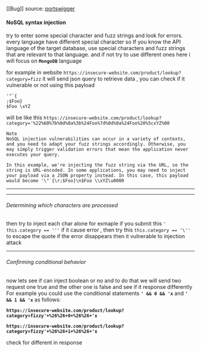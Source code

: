 [[Bug]]
source: [portswigger](https://portswigger.net/web-security/nosql-injection)

#### NoSQL syntax injection

try to enter some special  character and fuzz strings and look for errors.
every language have different special character so If you know the API language of the target database, use special characters and fuzz strings that are relevant to that language. and if not try to use different ones 
here i will focus on **`MongoDB`** language 

for example in website `https://insecure-website.com/product/lookup?category=fizz` it will send json query to retrieve data , you can check if it vulnerable or not using this payload
```
'"`{ 
;$Foo} 
$Foo \xYZ
```

will be like this `https://insecure-website.com/product/lookup?category='%22%60%7b%0d%0a%3b%24Foo%7d%0d%0a%24Foo%20%5cxYZ%00`

```
Note
NoSQL injection vulnerabilities can occur in a variety of contexts, and you need to adapt your fuzz strings accordingly. Otherwise, you may simply trigger validation errors that mean the application never executes your query.

In this example, we're injecting the fuzz string via the URL, so the string is URL-encoded. In some applications, you may need to inject your payload via a JSON property instead. In this case, this payload would become '\"`{\r;$Foo}\n$Foo \\xYZ\u0000
```
--------
-----
###### Determining which characters are processed
then try to inject each char alone for exmaple if you submit this `'` 
`this.category == '''`
if it cause error , then try this
`this.category == '\''`
to escape the quote 
if the error disappears then it vulnerable to injection attack  

---
###### Confirming conditional behavior
now lets see if  can inject boolean or no and to do that we will send two request one true and the other one is false and see if it response differently For example you could use the conditional statements **`' && 0 && 'x`** and **`' && 1 && 'x`** as follows:

**`https://insecure-website.com/product/lookup?category=fizzy'+%26%26+0+%26%26+'x`**

**`https://insecure-website.com/product/lookup?category=fizzy'+%26%26+1+%26%26+'x`**

check for different in response 

